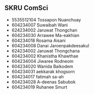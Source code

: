 ## SKRU ComSci
- 5535512104 Tossapon Nuanchuay
- 604234007 Suwaibah Wani
- 624234002 Jaruwat Thongchan
- 604234030 Arrawee Ma-eakhian
- 604234018 Rosama Aisani
- 604234008  Danai Jaroenpakdeesakul
- 624234002 Jaruwat Thongchana
- 604234002 Khanistha Khawthae
- 604234004 Jiwaree Rodneom
- 604234020 Wanida Baikodem
- 604234031 aekkarak khogsorn
- 604234017 fatimah sa-ah
- 604234028 A-deenas Sabubok
- 604234019 Ruhanee Smurt